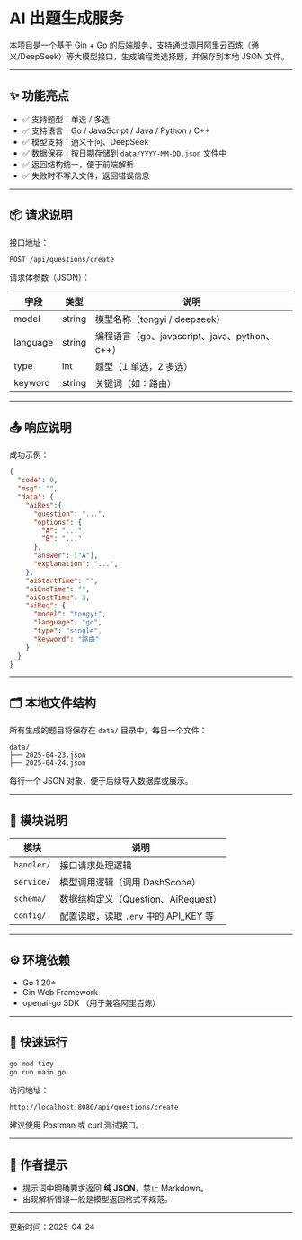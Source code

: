 # AI 出题生成服务

本项目是一个基于 Gin + Go 的后端服务，支持通过调用阿里云百炼（通义/DeepSeek）等大模型接口，生成编程类选择题，并保存到本地 JSON 文件。

---

## ✨ 功能亮点

- ✅ 支持题型：单选 / 多选
- ✅ 支持语言：Go / JavaScript / Java / Python / C++
- ✅ 模型支持：通义千问、DeepSeek
- ✅ 数据保存：按日期存储到 `data/YYYY-MM-DD.json` 文件中
- ✅ 返回结构统一，便于前端解析
- ✅ 失败时不写入文件，返回错误信息

---

## 📦 请求说明

接口地址：

```
POST /api/questions/create
```

请求体参数（JSON）：

| 字段      | 类型   | 说明              |
|-----------|--------|-------------------|
| model     | string | 模型名称（tongyi / deepseek）|
| language  | string | 编程语言（go、javascript、java、python、c++）|
| type      | int    | 题型（1 单选，2 多选）|
| keyword   | string | 关键词（如：路由）|

---

## 📤 响应说明

成功示例：

```json
{
  "code": 0,
  "msg": "",
  "data": {
    "aiRes":{
      "question": "...",
      "options": {
        "A": "...",
        "B": "..."
      },
      "answer": ["A"],
      "explanation": "...",
    },
    "aiStartTime": "",
    "aiEndTime": "",
    "aiCostTime": 3,
    "aiReq": {
      "model": "tongyi",
      "language": "go",
      "type": "single",
      "keyword": "路由"
    }
  }
}
```

---

## 🗂️ 本地文件结构

所有生成的题目将保存在 `data/` 目录中，每日一个文件：

```
data/
├── 2025-04-23.json
├── 2025-04-24.json
```

每行一个 JSON 对象，便于后续导入数据库或展示。

---

## 🧱 模块说明

| 模块       | 说明                         |
|------------|------------------------------|
| `handler/` | 接口请求处理逻辑             |
| `service/` | 模型调用逻辑（调用 DashScope）|
| `schema/`  | 数据结构定义（Question、AiRequest）|
| `config/`  | 配置读取，读取 `.env` 中的 API_KEY 等 |

---

## ⚙️ 环境依赖

- Go 1.20+
- Gin Web Framework
- openai-go SDK （用于兼容阿里百炼）

---

## 🚀 快速运行

```bash
go mod tidy
go run main.go
```

访问地址：

```
http://localhost:8080/api/questions/create
```

建议使用 Postman 或 curl 测试接口。

---

## 🧠 作者提示

- 提示词中明确要求返回 **纯 JSON**，禁止 Markdown。
- 出现解析错误一般是模型返回格式不规范。

---

更新时间：2025-04-24
